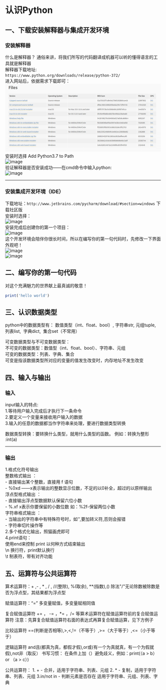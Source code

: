 # 认识Python
## 一、下载安装解释器与集成开发环境
### 安装解释器
什么是解释器？
通俗来讲，将我们所写的代码翻译成机器可以听的懂得语言的工具就是解释器  
解释器下载地址:  
``https://www.python.org/downloads/release/python-372/``  
进入网站后，依据需求下载即可： 
![image](https://github.com/138470/Python_study/blob/main/basic_stage/1.%20%E8%AE%A4%E8%AF%86python/GitHub%20readme_picture/2023-06-17_110712.png)  
安装时选择 Add Python3.7 to Path  
![image]()  
验证解释器是否安装成功——在cmd命令中输入python:  
![image]()  
****
### 安装集成开发环境（IDE）
下载地址：``http://www.jetbrains.com/pycharm/download/#section=windows`` 下载社区版  
安装时选择：  
![image]()  
安装完成后创建你的第一个项目：  
![image]()  
这个开发环境会陪伴你很长时间，所以在编写你的第一句代码时，先修改一下界面外观吧！  
![image]()   
![image]() 
## 二、编写你的第一句代码
对这个充满魅力的世界献上最真诚的敬意！
```ruby
print('hello world')
```
## 三、认识数据类型
python中的数据类型有：
数值类型（int、float、bool）,&nbsp;字符串str,&nbsp;元组tuple,&nbsp; 列表list, &nbsp;字典dict,&nbsp; 集合set（不常用）

可变数据类型与不可变数据类型：  
    不可变的数据类型：数值型（int、float、bool）、字符串、元组  
    可变的数据类型：列表、字典、集合  
    可变是指该数据类型所对应的变量的值发生改变时，内存地址不发生改变

## 四、输入与输出
### 输入  
input输入的特点:  
    1.等待用户输入完成后才执行下一条命令  
    2.要定义一个变量来接收用户输入的数据  
    3.输入的任意的数据都当作字符串来处理，要进行数据类型转换  
    
数据类型转换：要转换什么类型，就用什么类型的函数。
    例如：转换为整形 :int(a)

****
### 输出  
1.格式化符号输出  
    整数格式输出 ：  
        - 直接输出某个整数，直接用 f 语句  
        - %0xd ——x表示输出的整数显示位数，不足的以0补全，超过的以原样输出  
    浮点型格式输出 ：  
        - 直接输出浮点型数据默认保留六位小数  
        - %.xf x表示你要保留的小数位数 如：%2f-保留两位小数  
    字符串格式输出 ：  
        - 当输出的字符串中有特殊符号时，如'',要加转义符\,否则会报错  
        - 字符串切片操作等  
2.多个格式化输出，照猫画虎即可  
4.print语句：  
    使用end来控制 print 以何种方式结束输出  
    \n 换行符，print默认换行  
    \t 制表符，带有对齐功能  

## 五、运算符与公共运算符
算术运算符：+ ,- , * , / , //(整除), %(取余), **(指数),()
    除法"/"无论除数被除数是否为浮点型，其结果都为浮点型

赋值运算符：“=”
    多变量赋值，多变量赋相同值

复合赋值运算符
    += ， -= ，*= ，/= 等算术运算符在赋值运算符前的复合赋值运算符
    注意：先算复合赋值运算符右面的表达式再算复合赋值运算，见下方例子

比较运算符
    ==(判断是否相等),>,<,!=（不等于）,>=（大于等于）,<=（小于等于）

逻辑运算符
    and且(都真为真，都假才假),or或(有一个为真就真，有一个为假就假),not非（取反）
    书写习惯： 在条件上加（）避免歧义，例如：print(（a > b） or （a > c）)


公共运算符：
    1. + - 合并，适用于字符串、列表、元组
    2. * - 复制，适用于字符串、列表、元组
    3.in/not in - 判断元素是否存在
        适用于字符串、元组、列表、字典


